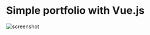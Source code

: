 # Simple portfolio with Vue.js

![screenshot](https://github.com/Sqr3m/vue-project/blob/main/image.png)
